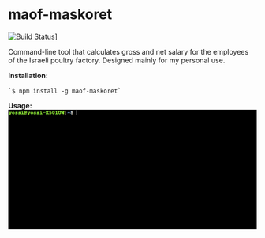 # maof-maskoret

[![Build Status](https://travis-ci.org/joisadler/maof-maskoret.svg?branch=master)](https://travis-ci.org/joisadler/maof-maskoret)]

Command-line tool that calculates gross and net salary for the employees of the Israeli poultry factory. Designed mainly for my personal use.


**Installation:**
```
`$ npm install -g maof-maskoret`
```
**Usage:**
![](/tty.gif)

